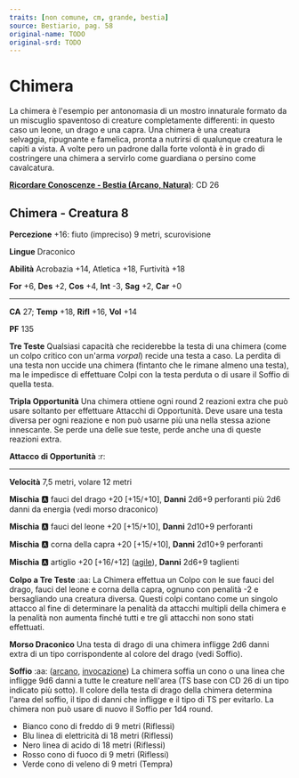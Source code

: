 ```yaml
---
traits: [non comune, cm, grande, bestia]
source: Bestiario, pag. 58
original-name: TODO
original-srd: TODO
---
```


# Chimera

La chimera è l'esempio per antonomasia di un mostro innaturale formato da un miscuglio spaventoso di creature completamente differenti: in questo caso un leone, un drago e una capra. Una chimera è una creatura selvaggia, ripugnante e famelica, pronta a nutrirsi di qualunque creatura le capiti a vista. A volte pero un padrone dalla forte volontà è in grado di costringere una chimera a servirlo come guardiana o persino come cavalcatura.

**[Ricordare Conoscenze - Bestia (Arcano, Natura)](/azioni/ricordare-conoscenze)**: CD 26

## Chimera - Creatura 8

**Percezione** +16: fiuto (impreciso) 9 metri, scurovisione

**Lingue** Draconico

**Abilità** Acrobazia +14, Atletica +18, Furtività +18

**For** +6, **Des** +2, **Cos** +4, **Int** -3, **Sag** +2, **Car** +0

***

**CA** 27; **Temp** +18, **Rifl** +16, **Vol** +14

**PF** 135

**Tre Teste** Qualsiasi capacità che reciderebbe la testa di una chimera (come un colpo critico con un'arma *vorpal*) recide una testa a caso. La perdita di una testa non uccide una chimera (fintanto che le rimane almeno una testa), ma le impedisce di effettuare Colpi con la testa perduta o di usare il Soffio di quella testa.

**Tripla Opportunità** Una chimera ottiene ogni round 2 reazioni extra che può usare soltanto per effettuare Attacchi di Opportunità. Deve usare una testa diversa per ogni reazione e non può usarne più una nella stessa azione innescante. Se perde una delle sue teste, perde anche una di queste reazioni extra.

**Attacco di Opportunità** :r:

***

**Velocità** 7,5 metri, volare 12 metri

**Mischia** :a: fauci del drago +20 \[+15/+10], **Danni** 2d6+9 perforanti più 2d6 danni da energia (vedi morso draconico)

**Mischia** :a: fauci del leone +20 \[+15/+10], **Danni** 2d10+9 perforanti

**Mischia** :a: corna della capra +20 \[+15/+10], **Danni** 2d10+9 perforanti

**Mischia** :a: artiglio +20 \[+16/+12] ([agile](/tratti/agile)), **Danni** 2d6+9 taglienti

**Colpo a Tre Teste** :aa:  La Chimera effettua un Colpo con le sue fauci del drago, fauci del leone e corna della capra, ognuno con penalità -2 e bersagliando una creatura diversa. Questi colpi contano come un singolo attacco al fine di determinare la penalità da attacchi multipli della chimera e la penalità non aumenta finché tutti e tre gli attacchi non sono stati effettuati.

**Morso Draconico** Una testa di drago di una chimera infligge 2d6 danni extra di un tipo corrispondente al colore del drago (vedi Soffio).

**Soffio** :aa: ([arcano](/tratti/arcano), [invocazione](/tratti/invocazione)) La chimera soffia un cono o una linea che infligge 9d6 danni a tutte le creature nell'area (TS base con CD 26 di un tipo indicato più sotto). Il colore della testa di drago della chimera determina l'area del soffio, il tipo di danni che infligge e il tipo di TS per evitarlo. La chimera non può usare di nuovo il Soffio per 1d4 round.

*   Bianco cono di freddo di 9 metri (Riflessi)
*   Blu linea di elettricità di 18 metri (Riflessi)
*   Nero linea di acido di 18 metri (Riflessi)
*   Rosso cono di fuoco di 9 metri (Riflessi)
*   Verde cono di veleno di 9 metri (Tempra)
